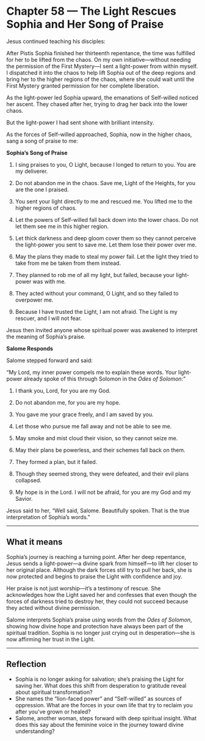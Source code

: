 # Chapter 58 — The Light Rescues Sophia and Her Song of Praise

Jesus continued teaching his disciples:

After Pistis Sophia finished her thirteenth repentance, the time was fulfilled for her to be lifted from the chaos. On my own initiative—without needing the permission of the First Mystery—I sent a light-power from within myself. I dispatched it into the chaos to help lift Sophia out of the deep regions and bring her to the higher regions of the chaos, where she could wait until the First Mystery granted permission for her complete liberation.

As the light-power led Sophia upward, the emanations of Self-willed noticed her ascent. They chased after her, trying to drag her back into the lower chaos.

But the light-power I had sent shone with brilliant intensity.

As the forces of Self-willed approached, Sophia, now in the higher chaos, sang a song of praise to me:

**Sophia’s Song of Praise**

1. I sing praises to you, O Light, because I longed to return to you. You are my deliverer.

2. Do not abandon me in the chaos. Save me, Light of the Heights, for you are the one I praised.

3. You sent your light directly to me and rescued me. You lifted me to the higher regions of chaos.

4. Let the powers of Self-willed fall back down into the lower chaos. Do not let them see me in this higher region.

5. Let thick darkness and deep gloom cover them so they cannot perceive the light-power you sent to save me. Let them lose their power over me.

6. May the plans they made to steal my power fail. Let the light they tried to take from me be taken from them instead.

7. They planned to rob me of all my light, but failed, because your light-power was with me.

8. They acted without your command, O Light, and so they failed to overpower me.

9. Because I have trusted the Light, I am not afraid. The Light is my rescuer, and I will not fear.

Jesus then invited anyone whose spiritual power was awakened to interpret the meaning of Sophia’s praise.

**Salome Responds**

Salome stepped forward and said:

“My Lord, my inner power compels me to explain these words. Your light-power already spoke of this through Solomon in the *Odes of Solomon*:”

1. I thank you, Lord, for you are my God.

2. Do not abandon me, for you are my hope.

3. You gave me your grace freely, and I am saved by you.

4. Let those who pursue me fall away and not be able to see me.

5. May smoke and mist cloud their vision, so they cannot seize me.

6. May their plans be powerless, and their schemes fall back on them.

7. They formed a plan, but it failed.

8. Though they seemed strong, they were defeated, and their evil plans collapsed.

9. My hope is in the Lord. I will not be afraid, for you are my God and my Savior.

Jesus said to her, “Well said, Salome. Beautifully spoken. That is the true interpretation of Sophia’s words.”

---

## What it means

Sophia’s journey is reaching a turning point. After her deep repentance, Jesus sends a light-power—a divine spark from himself—to lift her closer to her original place. Although the dark forces still try to pull her back, she is now protected and begins to praise the Light with confidence and joy.

Her praise is not just worship—it’s a testimony of rescue. She acknowledges how the Light saved her and confesses that even though the forces of darkness tried to destroy her, they could not succeed because they acted without divine permission.

Salome interprets Sophia’s praise using words from the *Odes of Solomon*, showing how divine hope and protection have always been part of the spiritual tradition. Sophia is no longer just crying out in desperation—she is now affirming her trust in the Light.

---

## Reflection

* Sophia is no longer asking for salvation; she’s praising the Light for saving her. What does this shift from desperation to gratitude reveal about spiritual transformation?
* She names the “lion-faced power” and “Self-willed” as sources of oppression. What are the forces in your own life that try to reclaim you after you've grown or healed?
* Salome, another woman, steps forward with deep spiritual insight. What does this say about the feminine voice in the journey toward divine understanding?
